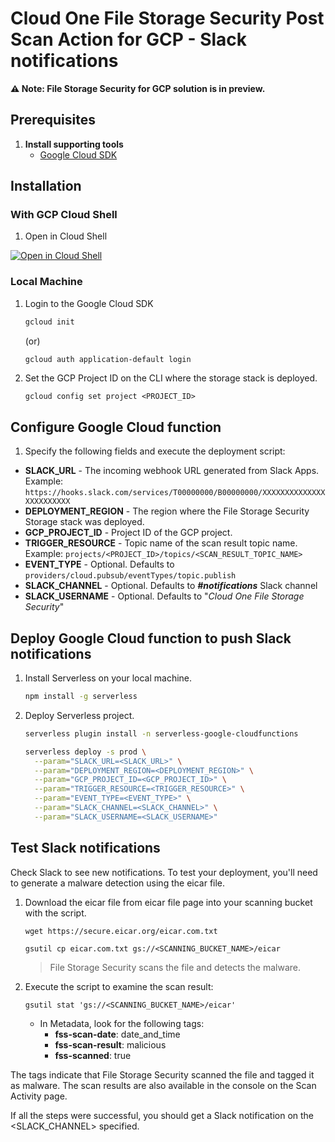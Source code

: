 # Cloud One File Storage Security Post Scan Action for GCP - Slack notifications

**:warning: Note: File Storage Security for GCP solution is in preview.**

## Prerequisites

1. **Install supporting tools**
   - [Google Cloud SDK](https://cloud.google.com/sdk/docs/install-sdk)

## Installation

### With GCP Cloud Shell

1. Open in Cloud Shell

[![Open in Cloud Shell](https://gstatic.com/cloudssh/images/open-btn.svg)](https://shell.cloud.google.com/cloudshell/editor?cloudshell_git_repo=https%3A%2F%2Fgithub.com%2Ftrendmicro%2Fcloudone-filestorage-plugins.git&cloudshell_workspace=post-scan-actions%2Fgcp-python-slack-notification&cloudshell_tutorial=docs/deploy-tutorial.md)

### Local Machine

1. Login to the Google Cloud SDK

   ```sh
   gcloud init
   ```

   (or)

   ```sh
   gcloud auth application-default login
   ```

2. Set the GCP Project ID on the CLI where the storage stack is deployed.

   ```
   gcloud config set project <PROJECT_ID>
   ```

## Configure Google Cloud function

1. Specify the following fields and execute the deployment script:

- **SLACK_URL** - The incoming webhook URL generated from Slack Apps. Example: `https://hooks.slack.com/services/T00000000/B00000000/XXXXXXXXXXXXXXXXXXXXXXXX`
- **DEPLOYMENT_REGION** - The region where the File Storage Security Storage stack was deployed.
- **GCP_PROJECT_ID** - Project ID of the GCP project.
- **TRIGGER_RESOURCE** - Topic name of the scan result topic name. Example: `projects/<PROJECT_ID>/topics/<SCAN_RESULT_TOPIC_NAME>`
- **EVENT_TYPE** - Optional. Defaults to `providers/cloud.pubsub/eventTypes/topic.publish`
- **SLACK_CHANNEL** - Optional. Defaults to ***#notifications*** Slack channel
- **SLACK_USERNAME** - Optional. Defaults to "*Cloud One File Storage Security*"

## Deploy Google Cloud function to push Slack notifications

1. Install Serverless on your local machine.

   ```sh
   npm install -g serverless
   ```

2. Deploy Serverless project.

   ```sh
   serverless plugin install -n serverless-google-cloudfunctions

   serverless deploy -s prod \
     --param="SLACK_URL=<SLACK_URL>" \
     --param="DEPLOYMENT_REGION=<DEPLOYMENT_REGION>" \
     --param="GCP_PROJECT_ID=<GCP_PROJECT_ID>" \
     --param="TRIGGER_RESOURCE=<TRIGGER_RESOURCE>" \
     --param="EVENT_TYPE=<EVENT_TYPE>" \
     --param="SLACK_CHANNEL=<SLACK_CHANNEL>" \
     --param="SLACK_USERNAME=<SLACK_USERNAME>"
   ```

## Test Slack notifications

Check Slack to see new notifications. To test your deployment, you'll need to generate a malware detection using the eicar file.

1. Download the eicar file from eicar file page into your scanning bucket with the script.

    ```
    wget https://secure.eicar.org/eicar.com.txt

    gsutil cp eicar.com.txt gs://<SCANNING_BUCKET_NAME>/eicar
    ```

   > File Storage Security scans the file and detects the malware.

2. Execute the script to examine the scan result:

    ```
    gsutil stat 'gs://<SCANNING_BUCKET_NAME>/eicar'
    ```

   - In Metadata, look for the following tags:
      * **fss-scan-date**: date_and_time
      * **fss-scan-result**: malicious
      * **fss-scanned**: true

The tags indicate that File Storage Security scanned the file and tagged it as malware. The scan results are also available in the console on the Scan Activity page.

If all the steps were successful, you should get a Slack notification on the <SLACK_CHANNEL> specified.
